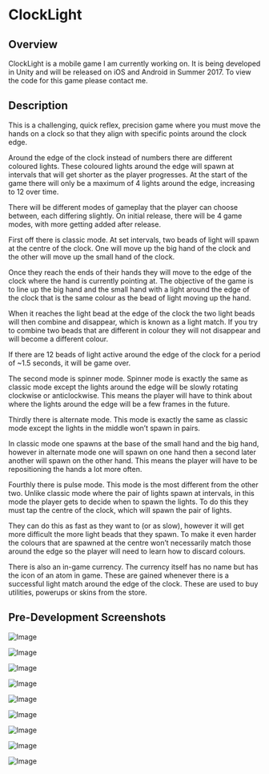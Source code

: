 ClockLight 
=======

Overview
---------------
ClockLight is a mobile game I am currently working on. It is being developed in Unity and will be released on iOS and Android in Summer 2017. To view the code for this game please contact me.

Description
---------------
This is a challenging, quick reflex, precision game where you must move the hands on a clock so that they align with specific points around the clock edge. 

Around the edge of the clock instead of numbers there are different coloured lights. These coloured lights around the edge will spawn at intervals that will get shorter as the player progresses. At the start of the game there will only be a maximum of 4 lights around the edge, increasing to 12 over time. 

There will be different modes of gameplay that the player can choose between, each differing slightly. On initial release, there will be 4 game modes, with more getting added after release. 

First off there is classic mode. At set intervals, two beads of light will spawn at the centre of the clock. One will move up the big hand of the clock and the other will move up the small hand of the clock. 

Once they reach the ends of their hands they will move to the edge of the clock where the hand is currently pointing at. The objective of the game is to line up the big hand and the small hand with a light around the edge of the clock that is the same colour as the bead of light moving up the hand. 

When it reaches the light bead at the edge of the clock the two light beads will then combine and disappear, which is known as a light match. If you try to combine two beads that are different in colour they will not disappear and will become a different colour. 

If there are 12 beads of light active around the edge of the clock for a period of ~1.5 seconds, it will be game over. 

The second mode is spinner mode. Spinner mode is exactly the same as classic mode except the lights around the edge will be slowly rotating clockwise or anticlockwise. This means the player will have to think about where the lights around the edge will be a few frames in the future. 

Thirdly there is alternate mode. This mode is exactly the same as classic mode except the lights in the middle won’t spawn in pairs. 

In classic mode one spawns at the base of the small hand and the big hand, however in alternate mode one will spawn on one hand then a second later another will spawn on the other hand. This means the player will have to be repositioning the hands a lot more often. 

Fourthly there is pulse mode. This mode is the most different from the other two. Unlike classic mode where the pair of lights spawn at intervals, in this mode the player gets to decide when to spawn the lights. To do this they must tap the centre of the clock, which will spawn the pair of lights. 

They can do this as fast as they want to (or as slow), however it will get more difficult the more light beads that they spawn. To make it even harder the colours that are spawned at the centre won’t necessarily match those around the edge so the player will need to learn how to discard colours.

There is also an in-game currency. The currency itself has no name but has the icon of an atom in game. These are gained whenever there is a successful light match around the edge of the clock. These are used to buy utilities, powerups or skins from the store.

Pre-Development Screenshots
---------------

![Image](https://alex-scott.co.uk/img/portfolio/ClockLight/ClockLightPrototype1.png)

![Image](https://alex-scott.co.uk/img/portfolio/ClockLight/ClockLightPrototype2.png)

![Image](https://alex-scott.co.uk/img/portfolio/ClockLight/ClockLightPrototype3.png)

![Image](https://alex-scott.co.uk/img/portfolio/ClockLight/ClockLightPrototype4.png)

![Image](https://alex-scott.co.uk/img/portfolio/ClockLight/ClockLightPrototype5.png)

![Image](https://alex-scott.co.uk/img/portfolio/ClockLight/ClockLightPrototype6.png)

![Image](https://alex-scott.co.uk/img/portfolio/ClockLight/ClockLightPrototype7.png)

![Image](https://alex-scott.co.uk/img/portfolio/ClockLight/ClockLightPrototype8.png)

![Image](https://alex-scott.co.uk/img/portfolio/ClockLight/ClockLightPrototype9.png)
